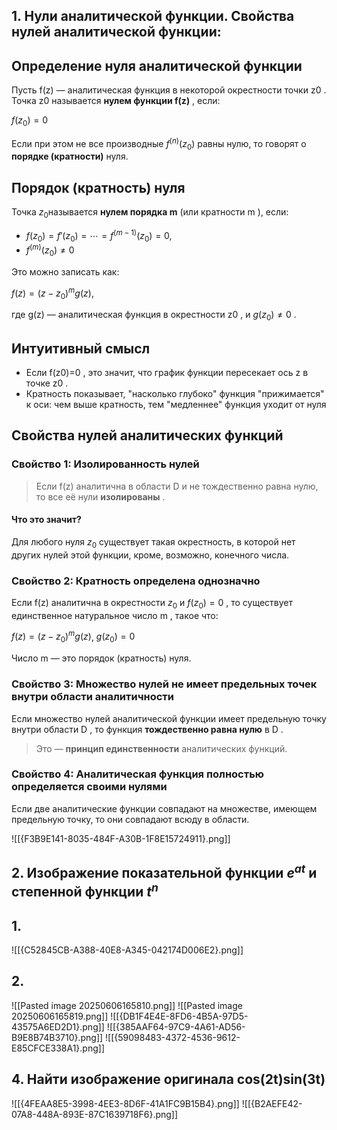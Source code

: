 ## **1. Нули аналитической функции. Свойства нулей аналитической функции:**

## Определение нуля аналитической функции

Пусть f(z) — аналитическая функция в некоторой окрестности точки z0​ . Точка z0​ называется **нулем функции f(z)** , если:

$f(z_0​)=0$

Если при этом не все производные $f^{(n)}(z_0​)$ равны нулю, то говорят о **порядке (кратности)** нуля.
## Порядок (кратность) нуля

Точка $z_0​$ называется **нулем порядка m** (или кратности m ), если:

- $f(z_0​)=f′(z_0​)=⋯=f^{(m−1)}(z_0​)=0 ,$
- $f^{(m)}(z_0​)\ne0$

Это можно записать как:

$f(z)=(z−z_0​)^mg(z)$,

где g(z) — аналитическая функция в окрестности z0​ , и $g(z_0​)\ne0$ .
## Интуитивный смысл

- Если f(z0​)=0 , это значит, что график функции пересекает ось z в точке z0​ .
- Кратность показывает, "насколько глубоко" функция "прижимается" к оси: чем выше кратность, тем "медленнее" функция уходит от нуля
## Свойства нулей аналитических функций

### Свойство 1: **Изолированность нулей**

> Если f(z) аналитична в области D и не тождественно равна нулю, то все её нули **изолированы** .

#### Что это значит?

Для любого нуля $z_0$​ существует такая окрестность, в которой нет других нулей этой функции, кроме, возможно, конечного числа.

### Свойство 2: **Кратность определена однозначно**

Если f(z) аналитична в окрестности $z_0$​ и $f(z_0​)=0$ , то существует единственное натуральное число m , такое что:

$f(z)=(z−z_0​)^mg(z)$, $g(z_0​)=0$

Число m — это порядок (кратность) нуля.

### Свойство 3: **Множество нулей не имеет предельных точек внутри области аналитичности**

Если множество нулей аналитической функции имеет предельную точку внутри области D , то функция **тождественно равна нулю** в D .

> Это — **принцип единственности** аналитических функций.

### Свойство 4: **Аналитическая функция полностью определяется своими нулями**

Если две аналитические функции совпадают на множестве, имеющем предельную точку, то они совпадают всюду в области.

![[{F3B9E141-8035-484F-A30B-1F8E15724911}.png]]
## **2. Изображение показательной функции $e^{at}$ и степенной функции $t^n$**
## 1.
![[{C52845CB-A388-40E8-A345-042174D006E2}.png]]
## 2.
![[Pasted image 20250606165810.png]]
![[Pasted image 20250606165819.png]]
![[{DB1F4E4E-8FD6-4B5A-97D5-43575A6ED2D1}.png]]
![[{385AAF64-97C9-4A61-AD56-B9E8B74B3710}.png]]
![[{59098483-4372-4536-9612-E85CFCE338A1}.png]]

## **4. Найти изображение оригинала cos(2t)sin(3t)**

![[{4FEAA8E5-3998-4EE3-8D6F-41A1FC9B15B4}.png]]
![[{B2AEFE42-07A8-448A-893E-87C1639718F6}.png]]

